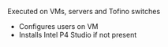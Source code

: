 Executed on VMs, servers and Tofino switches

- Configures users on VM
- Installs Intel P4 Studio if not present
